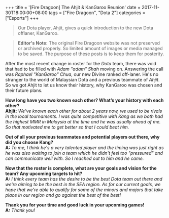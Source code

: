 +++
title = '[Fire Dragoon] The Ahjit & KanGaroo Reunion'
date = 2017-11-30T18:00:00+08:00
tags = ["Fire Dragoon", "Dota 2"]
categories = ["Esports"]
+++
> Our Dota player, Ahjit, gives a quick introduction to the new Dota offlaner, KanGaroo.

> **Editor's Note:** The original Fire Dragoon website was not preserved or archived properly. So limited amount of images or media managed to be saved. The purpose of these posts is to keep them for posterity.

After the most recent change in roster for the *Dota* team, there was void that had to be filled with *Adam "adam" Shah* moving on. Answering the call was *Raphael "KanGaroo" Chua*, our new Divine ranked off-laner. He's no stranger to the world of Malaysian Dota and a previous teammate of *Ahjit*. So we got Ahjit to let us know their history, why KanGaroo was chosen and their future plans.

**How long have you two known each other? What&rsquo;s your history with each other?**\
**Ahjit:** *We've known each other for about 2 years now, we used to be rivals in the local tournaments. I was quite competitive with Kang as we both had the highest MMR in Malaysia at the time and he was usually ahead of me. So that motivated me to get better so that I could beat him.*

**Out of all your previous teammates and potential players out there, why did you choose Kang?**\
**A:** *To me, I think he's a very talented player and the timing was just right as he was also waiting to join a team which he didn't feel too "pressured" and can communicate well with. So I reached out to him and he came.*

**Now that the roster is complete, what are your goals and vision for the team? Any upcoming targets to hit?**\
**A:** *I think every team has the desire to be the best Dota team out there and we're aiming to be the best in the SEA region. As for our current goals, we hope that we're able to qualify for some of the minors and majors that take place in our region and go against the best of the best!*

**Thank you for your time and good luck in your upcoming games!**\
**A:** *Thank you!*